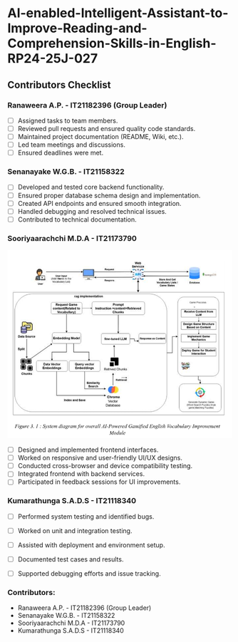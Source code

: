 # AI-enabled-Intelligent-Assistant-to-Improve-Reading-and-Comprehension-Skills-in-English-RP24-25J-027

## Contributors Checklist

### **Ranaweera A.P. - IT21182396 (Group Leader)**  
- [ ] Assigned tasks to team members.  
- [ ] Reviewed pull requests and ensured quality code standards.  
- [ ] Maintained project documentation (README, Wiki, etc.).  
- [ ] Led team meetings and discussions.  
- [ ] Ensured deadlines were met.

### **Senanayake W.G.B. - IT21158322**  
- [ ] Developed and tested core backend functionality.  
- [ ] Ensured proper database schema design and implementation.  
- [ ] Created API endpoints and ensured smooth integration.  
- [ ] Handled debugging and resolved technical issues.  
- [ ] Contributed to technical documentation.

### **Sooriyaarachchi M.D.A - IT21173790**  

![My Image](images/malindu_sys.png)

- [ ] Designed and implemented frontend interfaces.  
- [ ] Worked on responsive and user-friendly UI/UX designs.  
- [ ] Conducted cross-browser and device compatibility testing.  
- [ ] Integrated frontend with backend services.  
- [ ] Participated in feedback sessions for UI improvements.

### **Kumarathunga S.A.D.S - IT21118340**  
- [ ] Performed system testing and identified bugs.  
- [ ] Worked on unit and integration testing.  
- [ ] Assisted with deployment and environment setup.  
- [ ] Documented test cases and results.  
- [ ] Supported debugging efforts and issue tracking.



<h3>Contributors:</h3>

- Ranaweera A.P. - IT21182396 (Group Leader)
- Senanayake W.G.B. - IT21158322
- Sooriyaarachchi M.D.A - IT21173790
- Kumarathunga S.A.D.S - IT21118340
